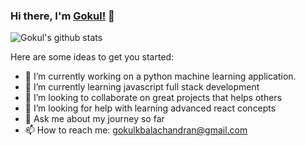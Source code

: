 ### Hi there, I'm [Gokul!](https://gokintosh.github.io/gokulkbalachandran/) 👋


![Gokul's github stats](https://github-readme-stats.vercel.app/api?username=gokintosh&show_icons=true&theme=radical)

Here are some ideas to get you started:

- 🔭 I’m currently working on a python machine learning application.
- 🌱 I’m currently learning javascript full stack development
- 👯 I’m looking to collaborate on great projects that helps others
- 🤔 I’m looking for help with learning advanced react concepts
- 💬 Ask me about my journey so far
- 📫 How to reach me: gokulkbalachandran@gmail.com

